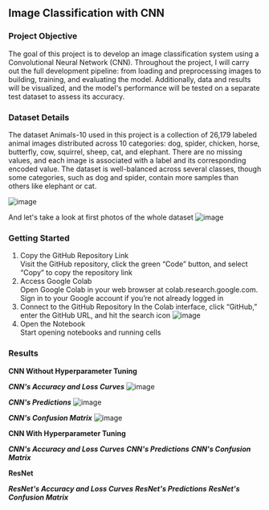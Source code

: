 ## Image Classification with CNN
### Project Objective
The goal of this project is to develop an image classification system using a Convolutional Neural Network (CNN). Throughout the project, I will carry out the full development pipeline: from loading and preprocessing images to building, training, and evaluating the model. Additionally, data and results will be visualized, and the model's performance will be tested on a separate test dataset to assess its accuracy.
### Dataset Details 
The dataset Animals-10 used in this project is a collection of 26,179 labeled animal images distributed across 10 categories: dog, spider, chicken, horse, butterfly, cow, squirrel, sheep, cat, and elephant. There are no missing values, and each image is associated with a label and its corresponding encoded value. The dataset is well-balanced across several classes, though some categories, such as dog and spider, contain more samples than others like elephant or cat.

![image](https://github.com/user-attachments/assets/cfc3cfe9-61e0-46c1-a92d-11ad809a59f3)


And let's take a look at first photos of the whole dataset
![image](https://github.com/user-attachments/assets/9dc4b6b5-a9ee-4317-a7f8-fb0d50821ee6)


### Getting Started

1. Copy the GitHub Repository Link <br />
Visit the GitHub repository, click the green “Code” button, and select “Copy” to copy the repository link
2. Access Google Colab <br />
Open Google Colab in your web browser at colab.research.google.com. Sign in to your Google account if you’re not already logged in
3. Connect to the GitHub Repository
In the Colab interface, click “GitHub,” enter the GitHub URL, and hit the search icon
![image](https://github.com/user-attachments/assets/e9fa346b-5c9e-460e-a1e4-d9e9b7df4ee5)
4. Open the Notebook <br />
Start opening notebooks and running cells

### Results
**CNN Without Hyperparameter Tuning**

***CNN's Accuracy and Loss Curves***
![image](https://github.com/user-attachments/assets/c6f867c7-cd61-4d10-8bf6-b798d9a6353b)

***CNN's Predictions***
![image](https://github.com/user-attachments/assets/10ca0c8d-f3de-4e18-80c1-8aee7a4f9946)

***CNN's Confusion Matrix***
![image](https://github.com/user-attachments/assets/af630356-41d2-4d6e-b2bc-dbb3f7d9e3de)

**CNN With Hyperparameter Tuning**

***CNN's Accuracy and Loss Curves***
***CNN's Predictions***
***CNN's Confusion Matrix***

**ResNet**

***ResNet's Accuracy and Loss Curves***
***ResNet's Predictions***
***ResNet's Confusion Matrix***



